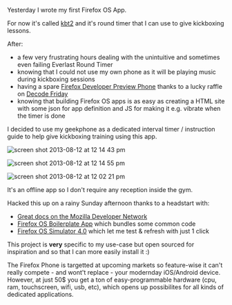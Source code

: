 Yesterday I wrote my first Firefox OS App.

For now it's called [kbt2](https://github.com/kvz/kbt2) and it's round timer that I can use to give
kickboxing lessons.

After:
 - a few very frustrating hours dealing with the unintuitive and sometimes even failing Everlast Round Timer
 - knowing that I could not use my own phone as it will be playing music during kickboxing sessions
 - having a spare [Firefox Developer Preview Phone](https://marketplace.firefox.com/developers/dev_phone) thanks
to a lucky raffle on [Decode Friday](http://www.meetup.com/DecodeFriday/events/119848052/)
 - knowing that building Firefox OS apps is as easy as creating a HTML site with some json for app definition and
JS for making it e.g. vibrate when the timer is done

I decided to use my geekphone as a dedicated interval timer / instruction guide to help give kickboxing training
using this app.

![screen shot 2013-08-12 at 12 14 43 pm](https://f.cloud.github.com/assets/26752/946618/18f77e56-0338-11e3-8f45-0cdc2742907d.png)

![screen shot 2013-08-12 at 12 14 55 pm](https://f.cloud.github.com/assets/26752/946617/1562ef1e-0338-11e3-8ac0-8f427f227701.png)

![screen shot 2013-08-12 at 12 02 21 pm](https://f.cloud.github.com/assets/26752/946571/4cc0affc-0336-11e3-9f27-0dc043aefe6d.png)

It's an offline app so I don't require any reception inside the gym.

Hacked this up on a rainy Sunday afternoon thanks to a headstart with:

 - [Great docs on the Mozilla Developer Network](https://developer.mozilla.org/en-US/docs/Web/Apps/Getting_Started)
 - [Firefox OS Boilerplate App](https://github.com/robnyman/Firefox-OS-Boilerplate-App) which bundles some common code
 - [Firefox OS Simulator 4.0](https://addons.mozilla.org/en-US/firefox/addon/firefox-os-simulator/) which let me test & refresh with just 1 click

This project is **very** specific to my use-case but open sourced for inspiration
and so that I can more easily install it :)

The Firefox Phone is targetted at upcoming markets so feature-wise it can't really compete - and wont't replace -
your modernday iOS/Android device. However, at just 50$ you get a ton of easy-programmable hardware (cpu, ram,
touchscreen, wifi, usb, etc), which opens up possibilites for all kinds of dedicated applications.

